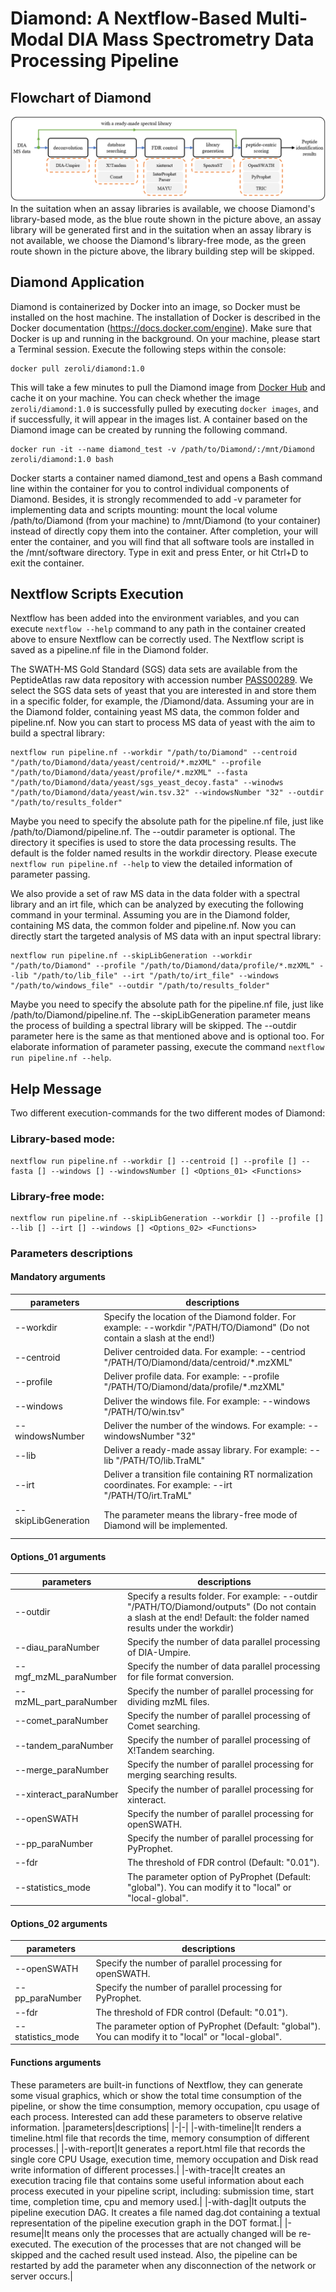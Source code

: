 # Diamond: A Nextflow-Based Multi-Modal DIA Mass Spectrometry Data Processing Pipeline

## Flowchart of Diamond
![image](https://github.com/xmuyulab/Diamond/blob/master/images/fig01.png)
In the suitation when an assay libraries is available, we choose Diamond's library-based mode, as the blue route shown in the picture above, an assay library will be generated first and in the suitation when an assay library is not available, we choose the Diamond's library-free mode, as the green route shown in the picture above, the library building step will be skipped.

## Diamond Application
Diamond is containerized by Docker into an image, so Docker must be installed on the host machine. The installation of Docker is described in the Docker documentation (https://docs.docker.com/engine). Make sure that Docker is up and running in the background. On your machine, please start a Terminal session. Execute the following steps within the console:

```shell
docker pull zeroli/diamond:1.0
```

This will take a few minutes to pull the Diamond image from [Docker Hub](https://hub.docker.com/repository/docker/zeroli/diamond) and cache it on your machine. You can check whether the image `zeroli/diamond:1.0` is successfully pulled by executing `docker images`, and if successfully, it will appear in the images list. A container based on the Diamond image can be created by running the following command.

```shell
docker run -it --name diamond_test -v /path/to/Diamond/:/mnt/Diamond zeroli/diamond:1.0 bash
```

Docker starts a container named diamond_test and opens a Bash command line within the container for you to control individual components of Diamond. Besides, it is strongly recommended to add -v parameter for implementing data and scripts mounting: mount the local volume /path/to/Diamond (from your machine) to /mnt/Diamond (to your container) instead of directly copy them into the container. After completion, your will enter the container, and you will find that all software tools are installed in the /mnt/software directory. Type in exit and press Enter, or hit Ctrl+D to exit the container.

## Nextflow Scripts Execution
Nextflow has been added into the environment variables, and you can execute `nextflow --help` command to any path in the container created above to ensure Nextflow can be correctly used. The Nextflow script is saved as a pipeline.nf file in the Diamond folder.

The SWATH-MS Gold Standard (SGS) data sets are available from the PeptideAtlas raw data repository with accession number [PASS00289](https://db.systemsbiology.net/sbeams/cgi/PeptideAtlas/PASS_View?identifier=PASS00289).  We select the SGS data sets of yeast that you are interested in and store them in a specific folder, for example, the /Diamond/data. Assuming your are in the Diamond folder, containing yeast MS data, the common folder and pipeline.nf. Now you can start to process MS data of yeast with the aim to build a spectral library:

```shell
nextflow run pipeline.nf --workdir "/path/to/Diamond" --centroid "/path/to/Diamond/data/yeast/centroid/*.mzXML" --profile "/path/to/Diamond/data/yeast/profile/*.mzXML" --fasta "/path/to/Diamond/data/yeast/sgs_yeast_decoy.fasta" --winodws "/path/to/Diamond/data/yeast/win.tsv.32" --windowsNumber "32" --outdir "/path/to/results_folder"
```

Maybe you need to specify the absolute path for the pipeline.nf file, just like /path/to/Diamond/pipeline.nf. The --outdir parameter is optional. The directory it specifies is used to store the data processing results. The default is the folder named results in the workdir directory. Please execute `nextflow run pipeline.nf --help` to view the detailed information of parameter passing.

We also provide a set of raw MS data in the data folder with a spectral library and an irt file, which can be analyzed by executing the following command in your terminal. Assuming you are in the Diamond folder, containing MS data, the common folder and pipeline.nf. Now you can directly start the targeted analysis of MS data with an input spectral library:  

```shell
nextflow run pipeline.nf --skipLibGeneration --workdir "/path/to/Diamond" --profile "/path/to/Diamond/data/profile/*.mzXML" --lib "/path/to/lib_file" --irt "/path/to/irt_file" --windows "/path/to/windows_file" --outdir "/path/to/results_folder"
```

Maybe you need to specify the absolute path for the pipeline.nf file, just like /path/to/Diamond/pipeline.nf. The --skipLibGeneration parameter means the process of building a spectral library will be skipped. The --outdir parameter here is the same as that mentioned above and is optional too. For elaborate information of parameter passing, execute the command `nextflow run pipeline.nf --help`.

## Help Message
Two different execution-commands for the two different modes of Diamond:
### Library-based mode:
```
nextflow run pipeline.nf --workdir [] --centroid [] --profile [] --fasta [] --windows [] --windowsNumber [] <Options_01> <Functions>
```
### Library-free mode: 
```
nextflow run pipeline.nf --skipLibGeneration --workdir [] --profile [] --lib [] --irt [] --windows [] <Options_02> <Functions>
```

### Parameters descriptions
#### Mandatory arguments
|parameters|descriptions|
|-|-|
|--workdir|Specify the location of the Diamond folder. For example: --workdir "/PATH/TO/Diamond" (Do not contain a slash at the end!)|
|--centroid|Deliver centroided data. For example: --centriod "/PATH/TO/Diamond/data/centroid/\*.mzXML"|
|--profile|Deliver profile data. For example: --profile "/PATH/TO/Diamond/data/profile/\*.mzXML"|
|--windows|Deliver the windows file. For example: --windows "/PATH/TO/win.tsv"|
|--windowsNumber|Deliver the number of the windows. For example: --windowsNumber "32"|
|--lib|Deliver a ready-made assay library. For example: --lib "/PATH/TO/lib.TraML"|
|--irt|Deliver a transition file containing RT normalization coordinates. For example: --irt "/PATH/TO/irt.TraML"|
|--skipLibGeneration<img width=80>|The parameter means the library-free mode of Diamond will be implemented.|
#### Options_01 arguments
|parameters|descriptions|
|-|-|
|--outdir|Specify a results folder. For example: --outdir "/PATH/TO/Diamond/outputs" (Do not contain a slash at the end! Default: the folder named results under the workdir)|
|--diau_paraNumber|Specify the number of data parallel processing of DIA-Umpire.|
|--mgf_mzML_paraNumber|Specify the number of data parallel processing for file format conversion.|
|--mzML_part_paraNumber|Specify the number of parallel processing for dividing mzML files.|
|--comet_paraNumber|Specify the number of parallel processing of Comet searching.|
|--tandem_paraNumber|Specify the number of parallel processing of X!Tandem searching.|
|--merge_paraNumber|Specify the number of parallel processing for merging searching results.|
|--xinteract_paraNumber|Specify the number of parallel processing for xinteract.|
|--openSWATH|Specify the number of parallel processing for openSWATH.|
|--pp_paraNumber|Specify the number of parallel processing for PyProphet.|
|--fdr|The threshold of FDR control (Default: "0.01").|
|--statistics_mode|The parameter option of PyProphet (Default: "global"). You can modify it to "local" or "local-global".|
#### Options_02 arguments
|parameters|descriptions|
|-|-|
|--openSWATH|Specify the number of parallel processing for openSWATH.|
|--pp_paraNumber|Specify the number of parallel processing for PyProphet.|
|--fdr|The threshold of FDR control (Default: "0.01").|
|--statistics_mode|The parameter option of PyProphet (Default: "global"). You can modify it to "local" or "local-global".|
#### Functions arguments
These parameters are built-in functions of Nextflow, they can generate some visual graphics, which or show the total time consumption of the pipeline, or show the time consumption, memory occupation, cpu usage of each process. Interested can add these parameters to observe relative information.
|parameters|descriptions|
|-|-|
|-with-timeline|It renders a timeline.html file that records the time, memory consumption of different processes.|
|-with-report|It generates a report.html file that records the single core CPU Usage, execution time, memory occupation and Disk read write information of different processes.|
|-with-trace|It creates an execution tracing file that contains some useful information about each process executed in your pipeline script, including: submission time, start time, completion time, cpu and memory used.|
|-with-dag|It outputs the pipeline execution DAG. It creates a file named dag.dot containing a textual representation of the pipeline execution graph in the DOT format.|
|-resume|It means only the processes that are actually changed will be re-executed. The execution of the processes that are not changed will be skipped and the cached result used instead. Also, the pipeline can be restarted by add the parameter when any disconnection of the network or server occurs.| 
